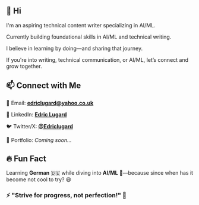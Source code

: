 ## 👋 Hi

I'm an aspiring technical content writer specializing in AI/ML.

Currently building foundational skills in AI/ML and technical writing.

I believe in learning by doing—and sharing that journey.

If you're into writing, technical communication, or AI/ML, let’s connect and grow together.


## 📫 Connect with Me

📧 Email: **[edriclugard@yahoo.co.uk](mailto:edriclugard@yahoo.co.uk)**  

💼 LinkedIn: **[Edric Lugard](https://www.linkedin.com/in/edric-lugard-704557b6/)**  

🐦 Twitter/X: **[@Edriclugard](https://x.com/EdricLugard_)**  

📜 Portfolio: *Coming soon...*



## 🔥 Fun Fact

Learning **German** 🇩🇪 while diving into **AI/ML** 🤖—because since when has it become not cool to try? 😆

### ⚡ "Strive for progress, not perfection!" 🚀

